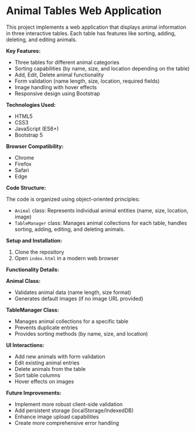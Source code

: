 # Animal Tables Web Application

This project implements a web application that displays animal information in three interactive tables. Each table has features like sorting, adding, deleting, and editing animals.

**Key Features:**

- Three tables for different animal categories
- Sorting capabilities (by name, size, and location depending on the table)
- Add, Edit, Delete animal functionality
- Form validation (name length, size, location, required fields)
- Image handling with hover effects
- Responsive design using Bootstrap

**Technologies Used:**

- HTML5
- CSS3
- JavaScript (ES6+)
- Bootstrap 5

**Browser Compatibility:**

- Chrome
- Firefox
- Safari
- Edge

**Code Structure:**

The code is organized using object-oriented principles:

- `Animal` class: Represents individual animal entities (name, size, location, image)
- `TableManager` class: Manages animal collections for each table, handles sorting, adding, editing, and deleting animals.

**Setup and Installation:**

1. Clone the repository
2. Open `index.html` in a modern web browser

**Functionality Details:**

**Animal Class:**

- Validates animal data (name length, size format)
- Generates default images (if no image URL provided)

**TableManager Class:**

- Manages animal collections for a specific table
- Prevents duplicate entries
- Provides sorting methods (by name, size, and location)

**UI Interactions:**

- Add new animals with form validation
- Edit existing animal entries
- Delete animals from the table
- Sort table columns
- Hover effects on images

**Future Improvements:**

- Implement more robust client-side validation
- Add persistent storage (localStorage/IndexedDB)
- Enhance image upload capabilities
- Create more comprehensive error handling

